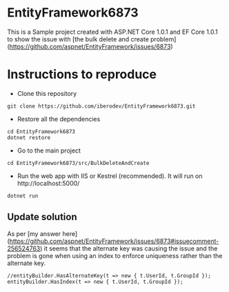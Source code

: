 # EntityFramework6873

This is a Sample project created with ASP.NET Core 1.0.1 and EF Core 1.0.1
to show the issue with [the bulk delete and create problem] (https://github.com/aspnet/EntityFramework/issues/6873)

# Instructions to reproduce
* Clone this repository 
```
git clone https://github.com/iberodev/EntityFramework6873.git
```

* Restore all the dependencies
```
cd EntityFramework6873
dotnet restore
```

* Go to the main project
```
cd EntityFramework6873/src/BulkDeleteAndCreate
```
* Run the web app with IIS or Kestrel (recommended). It will run on http://localhost:5000/
```
dotnet run
```

## Update solution
As per [my answer here] (https://github.com/aspnet/EntityFramework/issues/6873#issuecomment-256524763) it seems 
that the alternate key was causing the issue and the problem is gone when using an index to enforce uniqueness rather
than the alternate key.

```
//entityBuilder.HasAlternateKey(t => new { t.UserId, t.GroupId });
entityBuilder.HasIndex(t => new { t.UserId, t.GroupId });
```